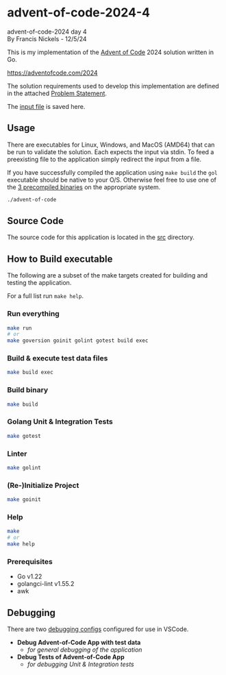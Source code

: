 # advent-of-code-2024-4
advent-of-code-2024 day 4
<br>
By Francis Nickels - 12/5/24

This is my implementation of the [Advent of Code](https://adventofcode.com/) 2024 solution written in Go.  

https://adventofcode.com/2024


The solution requirements used to develop this implementation are defined in the attached [Problem Statement](./PROBLEM-STATEMENT.md).

The [input file](./input-file.txt) is saved here.

## Usage

There are executables for Linux, Windows, and MacOS (AMD64) that can be run to validate the solution.  Each expects the input via stdin.  To feed a preexisting file to the application simply redirect the input from a file. 

If you have successfully compiled the application using `make build` the `gol` executable should be native to your O/S.  Otherwise feel free to use one of the [3 precompiled binaries](https://gh.riotgames.com/fnickels/gol/releases) on the appropriate system.

```bash
./advent-of-code
```


## Source Code

The source code for this application is located in the [src](./src) directory.

## How to Build executable

The following are a subset of the make targets created for building and testing the application.  

For a full list run `make help`.

### Run everything

```bash
make run
# or 
make goversion goinit golint gotest build exec
```

### Build & execute test data files

```bash
make build exec
```

### Build binary

```bash
make build
```

### Golang Unit & Integration Tests

```bash
make gotest
```

### Linter

```bash
make golint
```

### (Re-)Initialize Project

```bash
make goinit
```

### Help

```bash
make 
# or 
make help
```

### Prerequisites

* Go v1.22
* golangci-lint v1.55.2
* awk


## Debugging

There are two [debugging configs](./.vscode/launch.json) configured for use in VSCode. 

* **Debug Advent-of-Code App with test data**
  * *for general debugging of the application*
* **Debug Tests of Advent-of-Code App**
  * *for debugging Unit & Integration tests*

